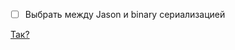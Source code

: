 - [ ] Выбрать между Jason и binary сериализацией

[Так?](https://docs.godotengine.org/en/4.0/tutorials/io/saving_games.html#binary-serialization)